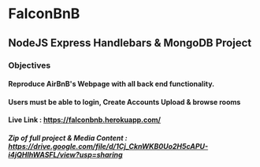 # FalconBnB

## NodeJS Express Handlebars & MongoDB Project

### Objectives
#### Reproduce AirBnB's Webpage with all back end functionality.
#### Users must be able to login, Create Accounts Upload & browse rooms

#### Live Link : https://falconbnb.herokuapp.com/
##### Zip of full project & Media Content : https://drive.google.com/file/d/1Cj_CknWKB0Uo2H5cAPU-i4jQHlhWASFL/view?usp=sharing
